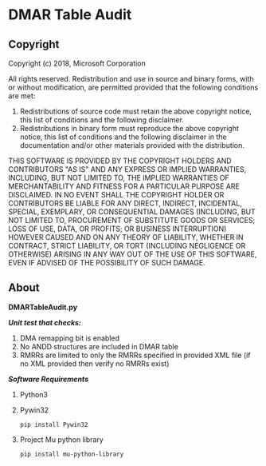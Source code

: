 # DMAR Table Audit

## Copyright

Copyright (c) 2018, Microsoft Corporation

All rights reserved. Redistribution and use in source and binary forms, with or without modification, are permitted provided that the following conditions are met:
1. Redistributions of source code must retain the above copyright notice, this list of conditions and the following disclaimer.
2. Redistributions in binary form must reproduce the above copyright notice, this list of conditions and the following disclaimer in the documentation and/or other materials provided with the distribution.

THIS SOFTWARE IS PROVIDED BY THE COPYRIGHT HOLDERS AND CONTRIBUTORS "AS IS" AND ANY EXPRESS OR IMPLIED WARRANTIES, INCLUDING, BUT NOT LIMITED TO, THE IMPLIED WARRANTIES OF MERCHANTABILITY AND FITNESS FOR A PARTICULAR PURPOSE ARE DISCLAIMED. IN NO EVENT SHALL THE COPYRIGHT HOLDER OR CONTRIBUTORS BE LIABLE FOR ANY DIRECT, INDIRECT, INCIDENTAL, SPECIAL, EXEMPLARY, OR CONSEQUENTIAL DAMAGES (INCLUDING, BUT NOT LIMITED TO, PROCUREMENT OF SUBSTITUTE GOODS OR SERVICES; LOSS OF USE, DATA, OR PROFITS; OR BUSINESS INTERRUPTION) HOWEVER CAUSED AND ON ANY THEORY OF LIABILITY, WHETHER IN CONTRACT, STRICT LIABILITY, OR TORT (INCLUDING NEGLIGENCE OR OTHERWISE) ARISING IN ANY WAY OUT OF THE USE OF THIS SOFTWARE, EVEN IF ADVISED OF THE POSSIBILITY OF SUCH DAMAGE.

## About

**DMARTableAudit.py**


***Unit test that checks:***
1.  DMA remapping bit is enabled
2.  No ANDD structures are included in DMAR table
3.  RMRRs are limited to only the RMRRs specified in provided XML file (if no XML provided then verify no RMRRs exist)



***Software Requirements***
1. Python3
2. Pywin32
    
    ```pip install Pywin32```
3. Project Mu python library

    ```pip install mu-python-library```

